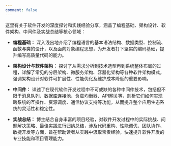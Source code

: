 ```yaml
---
comment: false
---
```


这里有关于软件开发的深度探讨和实践经验分享，涵盖了编程基础、架构设计、软件架构、中间件及实战总结等核心领域：

- **编程基础：** 深入浅出地介绍了编程语言的基本语法结构、数据类型、控制流、函数与类的设计，以及面向对象编程思想，为开发者打下坚实的编码基础，提升编写高质量代码的能力。

- **架构设计与软件架构：** 探讨了从需求分析到技术选型再到系统整体布局的过程，详解了常见的分层架构、微服务架构、容器化架构等各种软件架构模式，强调架构设计对软件可扩展性、性能优化及维护成本降低的重要影响。

- **中间件：** 详述了在现代软件开发过程中不可或缺的各种中间件技术，包括但不限于消息队列、数据库连接池、负载均衡器、API网关等，剖析它们如何实现跨系统的互操作、资源调度、通信协议支持等功能，从而提升整个应用生态系统的灵活性和稳定性。

- **实战总结：** 博主结合自身丰富的项目经验，对软件开发过程中的实际挑战、问题解决策略、最佳实践进行归纳总结，涉及代码重构、性能调优、团队协作、敏捷开发等方面，旨在帮助读者从实践中汲取宝贵经验，快速提升软件开发的专业技能和项目管理能力。